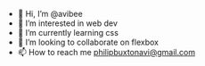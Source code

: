 - 👋 Hi, I’m @avibee
- 👀 I’m interested in web dev
- 🌱 I’m currently learning css
- 💞️ I’m looking to collaborate on flexbox
- 📫 How to reach me philipbuxtonavi@gmail.com

<!---
avibee/avibee is a ✨ special ✨ repository because its `README.md` (this file) appears on your GitHub profile.
You can click the Preview link to take a look at your changes.
--->
